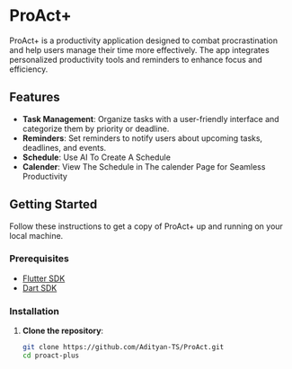 # ProAct+

ProAct+ is a productivity application designed to combat procrastination and help users manage their time more effectively. The app integrates personalized productivity tools and reminders to enhance focus and efficiency.

## Features

- **Task Management**: Organize tasks with a user-friendly interface and categorize them by priority or deadline.
- **Reminders**: Set reminders to notify users about upcoming tasks, deadlines, and events.
- **Schedule**: Use AI To Create A Schedule
- **Calender**: View The Schedule in The calender Page for Seamless Productivity

## Getting Started

Follow these instructions to get a copy of ProAct+ up and running on your local machine.

### Prerequisites

- [Flutter SDK](https://flutter.dev/docs/get-started/install)
- [Dart SDK](https://dart.dev/get-dart)

### Installation

1. **Clone the repository**:

   ```bash
   git clone https://github.com/Adityan-TS/ProAct.git
   cd proact-plus
